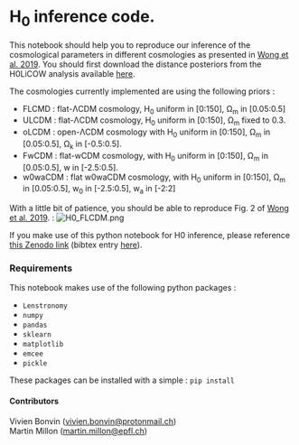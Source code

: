 # H<sub>0</sub> inference code. 

This notebook should help you to reproduce our inference of the cosmological parameters in different cosmologies as presented in <a href="https://arxiv.org/abs/1907.04869">Wong et al. 2019</a>. You should first download the distance posteriors from the H0LiCOW analysis available [here](../h0licow_distance_chains). 

The cosmologies currently implemented are using the following priors : 
* FLCMD : flat-&Lambda;CDM cosmology, H<sub>0</sub> uniform in [0:150], &Omega;<sub>m</sub> in [0.05:0.5]
* ULCDM : flat-&Lambda;CDM cosmology, H<sub>0</sub> uniform in [0:150], &Omega;<sub>m</sub> fixed to 0.3.
* oLCDM : open-&Lambda;CDM cosmology with H<sub>0</sub> uniform in [0:150], &Omega;<sub>m</sub>  in [0.05:0.5], &Omega;<sub>k</sub>  in [-0.5:0.5].
* FwCDM : flat-wCDM cosmology, with H<sub>0</sub> uniform in [0:150], &Omega;<sub>m</sub> in [0.05:0.5], w in [-2.5:0.5].
* w0waCDM : flat w0waCDM cosmology, with H<sub>0</sub> uniform in [0:150], &Omega;<sub>m</sub>  in [0.05:0.5], w<sub>0</sub> in [-2.5:0.5], w<sub>a</sub> in [-2:2]

With a little bit of patience, you should be able to reproduce Fig. 2 of <a href="https://arxiv.org/abs/1907.04869">Wong et al. 2019</a>. : 
![H0_FLCDM.png](https://raw.githubusercontent.com/shsuyu/H0LiCOW-public/master/H0_inference_code/H0_FLCDM.png)


If you make use of this python notebook for H0 inference, please reference <a href="https://zenodo.org/record/3633035#.XjrsIhd7k0o">this Zenodo link</a> (bibtex entry <a href="https://zenodo.org/record/3633035/export/hx#.XjrsRhd7k0o">here</a>). 

### Requirements 
This notebook makes use of the following python packages : 
 * `Lenstronomy` 
 * `numpy`
 * `pandas`
 * `sklearn`
 * `matplotlib`
 * `emcee`
 * `pickle`
 
 These packages can be installed with a simple : `pip install `
 
 
#### Contributors
Vivien Bonvin (vivien.bonvin@protonmail.ch)  
Martin Millon (martin.millon@epfl.ch)

